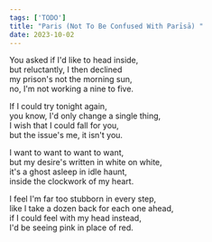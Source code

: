 ```yaml
---
tags: ['TODO']
title: "Paris (Not To Be Confused With Parīsā) "
date: 2023-10-02
---
```


You asked if I'd like to head inside,  
but reluctantly, I then declined  
my prison's not the morning sun,  
no, I'm not working a nine to five.

If I could try tonight again,  
you know, I'd only change a single thing,  
I wish that I could fall for you,  
but the issue's me, it isn't you.

I want to want to want to want,  
but my desire's written in white on white,  
it's a ghost asleep in idle haunt,  
inside the clockwork of my heart.

I feel I'm far too stubborn in every step,  
like I take a dozen back for each one ahead,  
if I could feel with my head instead,  
I'd be seeing pink in place of red.
